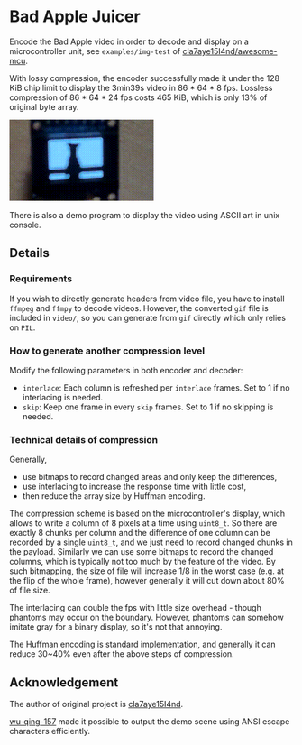 # Bad Apple Juicer

Encode the Bad Apple video in order to decode and display on a microcontroller unit, see `examples/img-test` of [cla7aye15I4nd/awesome-mcu](https://github.com/cla7aye15I4nd/awesome-mcu). 

With lossy compression, the encoder successfully made it under the 128 KiB chip limit to display the 3min39s video in 86 \* 64 \* 8 fps. Lossless compression of 86 \* 64 \* 24 fps costs 465 KiB, which is only 13% of original byte array.

![Demo on MCU](chip_demo/demo.gif)

There is also a demo program to display the video using ASCII art in unix console.

## Details

### Requirements

If you wish to directly generate headers from video file, you have to install `ffmpeg` and `ffmpy` to decode videos. However, the converted `gif` file is included in `video/`, so you can generate from `gif` directly which only relies on `PIL`.

### How to generate another compression level

Modify the following parameters in both encoder and decoder:

* `interlace`: Each column is refreshed per `interlace` frames. Set to 1 if no interlacing is needed.
* `skip`: Keep one frame in every `skip` frames. Set to 1 if no skipping is needed.

### Technical details of compression

Generally,

* use bitmaps to record changed areas and only keep the differences,
* use interlacing to increase the response time with little cost,
* then reduce the array size by Huffman encoding.

The compression scheme is based on the microcontroller's display, which allows to write a column of 8 pixels at a time using `uint8_t`. So there are exactly 8 chunks per column and the difference of one column can be recorded by a single `uint8_t`, and we just need to record changed chunks in the payload. Similarly we can use some bitmaps to record the changed columns, which is typically not too much by the feature of the video. By such bitmapping, the size of file will increase 1/8 in the worst case (e.g. at the flip of the whole frame), however generally it will cut down about 80% of file size.

The interlacing can double the fps with little size overhead - though phantoms may occur on the boundary. However, phantoms can somehow imitate gray for a binary display, so it's not that annoying.

The Huffman encoding is standard implementation, and generally it can reduce 30~40% even after the above steps of compression.

## Acknowledgement

The author of original project is [cla7aye15I4nd](https://github.com/cla7aye15I4nd).

[wu-qing-157](https://github.com/wu-qing-157) made it possible to output the demo scene using ANSI escape characters efficiently.